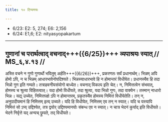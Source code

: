 ```yaml
---
title: १० टिप्पणयः

---
```

- 6/23: E2: 5, 274; E6: 2,156
- 6/24: E1,6; E2: nityasyopakartum

____________________________________________


## गुणानां च परार्थत्वाद् वचनाद्+++({6/25})+++ व्यपाश्रयः स्यात् // MS_६,४.१३ //

अस्ति वचने न गुणो गुणार्थो भवितुम् अर्हति+++({6/26})+++, प्रकरणतः सर्वं प्रधानार्थम्। भिन्नम् अपि होमो ऽपि, न च भिन्नम् आधारभावेनोपदिश्यते। भिन्नस्याधारभावे हि न होमान्तरं विधीयेत। प्रधानस्यैव हि तदा भिन्नो गुण इति गम्यते। तत्राहवनीयसंयोगो बाध्येत। वचनाद् विकल्प इति चेत्। न, निमित्तत्वेन संभवात्, होमस्य च श्रुत्या विहितत्वात्। यदा होमो विधीयते, तदा श्रुत्या, यदा भिन्नो गुणः, तदा वाक्येन। तस्मान् नाधारो भिन्नः। यद्य् उच्येत, निमित्तपक्षे ऽपि न होमान्तरम्, प्रकृतस्यैव होमस्य निमित्तं विधीयेतेति। तन् न, अनुपादीयमानं हि निमित्तम् इत्य् उच्यते। यदि हि विधीयेत, निमित्तम् एव तन् न स्यात्। यदि च यस्यापि निमित्तं सो ऽप्य् उद्दिश्येत, तत्र द्वयोर् उद्दिश्यमानयोः संबन्ध एव न स्यात्। न चात्र भेदनं कुर्याद् इति विधीयते। भेदने निर्वृत्ते यद् अन्यच् छ्रूयते, तद् विधीयते।
